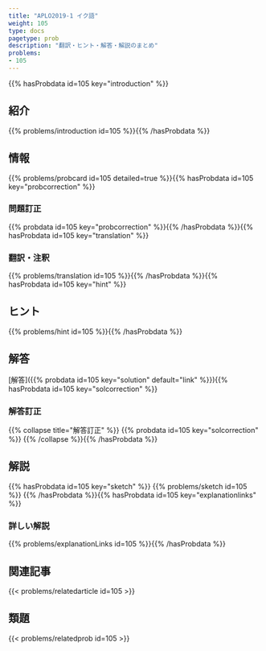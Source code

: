```yaml
---
title: "APLO2019-1 イク語"
weight: 105
type: docs
pagetype: prob
description: "翻訳・ヒント・解答・解説のまとめ"
problems: 
- 105
---
```


{{% hasProbdata id=105 key="introduction" %}}

## 紹介

{{% problems/introduction id=105 %}}{{% /hasProbdata %}}

## 情報

{{% problems/probcard id=105 detailed=true %}}{{% hasProbdata id=105 key="probcorrection" %}}

### 問題訂正

{{% probdata id=105 key="probcorrection" %}}{{% /hasProbdata %}}{{% hasProbdata id=105 key="translation" %}}

### 翻訳・注釈

{{% problems/translation id=105 %}}{{% /hasProbdata %}}{{% hasProbdata id=105 key="hint" %}}

## ヒント

{{% problems/hint id=105 %}}{{% /hasProbdata %}}

## 解答

[解答]({{% probdata id=105 key="solution" default="link" %}}){{% hasProbdata id=105 key="solcorrection" %}}

### 解答訂正

{{% collapse title="解答訂正" %}}
{{% probdata id=105 key="solcorrection" %}}
{{% /collapse %}}{{% /hasProbdata %}}

## 解説

{{% hasProbdata id=105 key="sketch" %}}
{{% problems/sketch id=105 %}}
{{% /hasProbdata %}}{{% hasProbdata id=105 key="explanationlinks" %}}

### 詳しい解説

{{% problems/explanationLinks id=105 %}}{{% /hasProbdata %}}

## 関連記事

{{< problems/relatedarticle id=105 >}}

## 類題

{{< problems/relatedprob id=105 >}}

